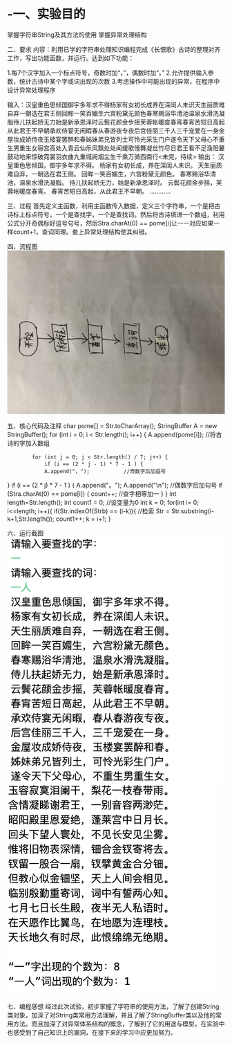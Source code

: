 # -一、实验目的
掌握字符串String及其方法的使用
掌握异常处理结构

二、要求
内容：利用已学的字符串处理知识编程完成《长恨歌》古诗的整理对齐工作，写出功能函数，并运行。达到如下功能：

1.每7个汉字加入一个标点符号，奇数时加“，”，偶数时加“。”
2.允许提供输入参数，统计古诗中某个字或词出现的次数
3.考虑操作中可能出现的异常，在程序中设计异常处理程序

输入：汉皇重色思倾国御宇多年求不得杨家有女初长成养在深闺人未识天生丽质难自弃一朝选在君王侧回眸一笑百媚生六宫粉黛无颜色春寒赐浴华清池温泉水滑洗凝脂侍儿扶起娇无力始是新承恩泽时云鬓花颜金步摇芙蓉帐暖度春宵春宵苦短日高起从此君王不早朝承欢侍宴无闲暇春从春游夜专夜后宫佳丽三千人三千宠爱在一身金屋妆成娇侍夜玉楼宴罢醉和春姊妹弟兄皆列士可怜光采生门户遂令天下父母心不重生男重生女骊宫高处入青云仙乐风飘处处闻缓歌慢舞凝丝竹尽日君王看不足渔阳鼙鼓动地来惊破霓裳羽衣曲九重城阙烟尘生千乘万骑西南行<未完，待续>
输出：
汉皇重色思倾国，御宇多年求不得。
杨家有女初长成，养在深闺人未识。
天生丽质难自弃，一朝选在君王侧。
回眸一笑百媚生，六宫粉黛无颜色。
春寒赐浴华清池，温泉水滑洗凝脂。
侍儿扶起娇无力，始是新承恩泽时。
云鬓花颜金步摇，芙蓉帐暖度春宵。
春宵苦短日高起，从此君王不早朝。
…………

三、过程
首先定义主函数，利用主函数传入数据，定义三个字符串，一个是把古诗标上标点符号，一个是查找字，一个是查找词。然后将古诗填进一个数组，利用公式分开奇偶标好逗号句号，然后Stra.charAt(0) == pome[i]让一一对应如果一样count+1，查词同理。套上异常处理结构使其纠错。

四、流程图
![avatar](https://github.com/zhaohuanxia/-/blob/master/%E6%B5%81%E7%A8%8B%E5%9B%BE.jpeg)

五、核心代码及注释
char pome[] = Str.toCharArray();
	StringBuffer A = new StringBuffer();
		for (int i = 0; i < Str.length(); i++) {
			A.append(pome[i]);          //将古诗的字加入数组

			for (int j = 0; j < Str.length() / 7; j++) {
				if (i == (2 * j - 1) * 7 - 1 ) {
				A.append("，");           //奇数字后加逗号
}
				if (i == (2 * j) * 7 - 1 ) {
					A.append("。");
					A.append("\n");       //偶数字后加句号
			if (Stra.charAt(0) == pome[i]) {
				count++;                   //查字相等加一
}
}
		 int length=Str.length();
	     int count1 = 0;         //设变量为0
	     int k = 0;
	     for(int i= 0; i<=length; i++){
	         if(Str.indexOf(Strb) == (i-k)){    //检索
	             Str = Str.substring(i-k+1,Str.length());
	             count1++;
	             k = i+1;
	         }

六、运行截图
![avatar](https://github.com/zhaohuanxia/-/blob/master/%E8%BF%90%E8%A1%8C%E6%88%AA%E5%9B%BE.png)
![avatar](https://github.com/zhaohuanxia/-/blob/master/%E8%BF%90%E8%A1%8C%E6%88%AA%E5%9B%BE2.png)

七、编程感想
经过此次试验，初步掌握了字符串的使用方法，了解了创建String类对象，加深了对String类常用方法理解，并且了解了StringBuffer类以及他的常用方法。而且加深了对异常体系结构的概念，了解到了它的用途与模型。在实验中也感受到了自己知识上的漏洞，在接下来的学习中应更加努力。

